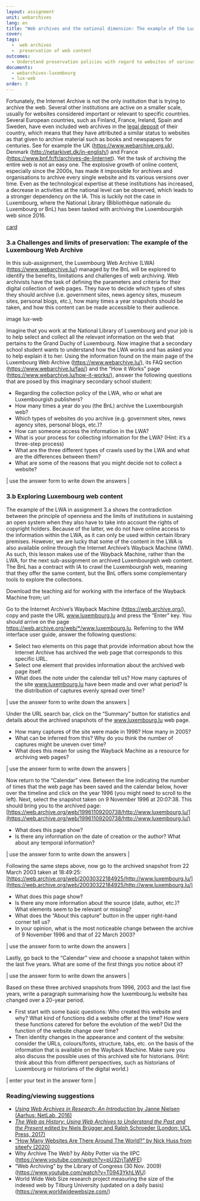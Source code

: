 ```yaml
---
layout: assignment
unit: webarchives
lang: en
title: "Web archives and the national dimension: The example of the Luxembourg Web Archive and luxembourg.lu"
cover:
tags:
  -  web archives 
  -  preservation of web content 
outcomes:
  - Understand preservation policies with regard to websites of various institutions
documents:
  - webarchives-luxembourg
  - lux-web
order: 3
---
```

Fortunately, the Internet Archive is not the only institution that is trying to archive the web. Several other institutions are active on a smaller scale, usually for websites considered important or relevant to specific countries. Several European countries, such as Finland, France, Ireland, Spain and Sweden, have even included web archives in the [legal deposit](https://en.wikipedia.org/wiki/Legal_deposit) of their country, which means that they have attributed a similar status to websites as that given to archive material such as books and newspapers for centuries. See for example the UK (https://www.webarchive.org.uk), Denmark (http://netarkivet.dk/in-english/) and France (https://www.bnf.fr/fr/archives-de-linternet).
Yet the task of archiving the entire web is not an easy one. The explosive growth of online content, especially since the 2000s, has made it impossible for archives and organisations to archive every single website and its various versions over time. Even as the technological expertise at these institutions has increased, a decrease in activities at the national level can be observed, which leads to a stronger dependency on the IA. This is luckily not the case in Luxembourg, where the National Library (Bibliothèque nationale du Luxembourg or BnL) has been tasked with archiving the Luxembourgish web since 2016. 

[card](webarchives-luxembourg)

<!-- more -->

<!-- briefing-student -->

### 3.a Challenges and limits of preservation: The example of the Luxembourg Web Archive
<!-- section-contents -->
In this sub-assignment, the Luxembourg Web Archive (LWA) (https://www.webarchive.lu/) managed by the BnL will be explored to identify the benefits, limitations and challenges of web archiving.
Web archivists have the task of defining the parameters and criteria for their digital collection of web pages. They have to decide which types of sites they should archive (i.e. government sites, news agency sites, museum sites, personal blogs, etc.), how many times a year snapshots should be taken, and how this content can be made accessible to their audience.

image lux-web

Imagine that you work at the National Library of Luxembourg and your job is to help select and collect all the relevant information on the web that pertains to the Grand Duchy of Luxembourg. Now imagine that a secondary school student wants to understand how the LWA works and has asked you to help explain it to her.
Using the information found on the main page of the Luxembourg Web Archive (https://www.webarchive.lu/), its FAQ section (https://www.webarchive.lu/faq/) and the “How it Works” page (https://www.webarchive.lu/how-it-works/), answer the following questions that are posed by this imaginary secondary school student: 

-	Regarding the collection policy of the LWA, who or what are Luxembourgish publishers? 
-	How many times a year do you (the BnL) archive the Luxembourgish web?
-	Which types of websites do you archive (e.g. government sites, news agency sites, personal blogs, etc.)?
-	How can someone access the information in the LWA?
-	What is your process for collecting information for the LWA? (Hint: it’s a three-step process)
-	What are the three different types of crawls used by the LWA and what are the differences between them? 
-	What are some of the reasons that you might decide not to collect a website? 

| use the answer form to write down the answers |

<!-- section -->


### 3.b Exploring Luxembourg web content 
<!-- section-contents -->

The example of the LWA in assignment 3.a shows the contradiction between the principle of openness and the limits of institutions in sustaining an open system when they also have to take into account the rights of copyright holders. Because of the latter, we do not have online access to the information within the LWA, as it can only be used within certain library premises. However, we are lucky that some of the content in the LWA is also available online through the Internet Archive’s Wayback Machine (WM). As such, this lesson makes use of the Wayback Machine, rather than the LWA, for the next sub-assignment on archived Luxembourgish web content. The BnL has a contract with IA to crawl the Luxembourgish web, meaning that they offer the same content, but the BnL offers some complementary tools to explore the collections. 

Download the teaching aid for working with the interface of the Wayback Machine from; url

Go to the Internet Archive’s Wayback Machine (https://web.archive.org/), copy and paste the URL www.luxembourg.lu and press the “Enter” key. You should arrive on the page https://web.archive.org/web/*/www.luxembourg.lu.
Referring to the WM interface user guide, answer the following questions: 

-	Select two elements on this page that provide information about how the Internet Archive has archived the web page that corresponds to this specific URL.
-	Select one element that provides information about the archived web page itself.
-	What does the note under the calendar tell us? How many captures of the site www.luxembourg.lu have been made and over what period? Is the distribution of captures evenly spread over time? 

| use the answer form to write down the answers |

Under the URL search bar, click on the “Summary” button for statistics and details about the archived snapshots of the www.luxembourg.lu web page. 
-	How many captures of the site were made in 1996? How many in 2005? 
-	What can be inferred from this? Why do you think the number of captures might be uneven over time? 
-	What does this mean for using the Wayback Machine as a resource for archiving web pages?  

| use the answer form to write down the answers |

Now return to the “Calendar” view. Between the line indicating the number of times that the web page has been saved and the calendar below, hover over the timeline and click on the year 1996 (you might need to scroll to the left). Next, select the snapshot taken on 9 November 1996 at 20:07:38. This should bring you to the archived page: [https://web.archive.org/web/19961109200738/http://www.luxembourg.lu/](https://web.archive.org/web/19961109200738/http://www.luxembourg.lu/)
-	What does this page show?
-	Is there any information on the date of creation or the author? What about any temporal information? 

| use the answer form to write down the answers |
 
Following the same steps above, now go to the archived snapshot from 22 March 2003 taken at 18:49:25: [https://web.archive.org/web/20030322184925/http://www.luxembourg.lu/](https://web.archive.org/web/20030322184925/http://www.luxembourg.lu/)
-	What does this page show?
-	Is there any more information about the source (date, author, etc.)? What elements seem to be relevant or missing? 
-	What does the “About this capture” button in the upper right-hand corner tell us?
-	In your opinion, what is the most noticeable change between the archive of 9 November 1996 and that of 22 March 2003?

| use the answer form to write down the answers |

Lastly, go back to the “Calendar” view and choose a snapshot taken within the last five years. What are some of the first things you notice about it?

| use the answer form to write down the answers |

Based on these three archived snapshots from 1996, 2003 and the last five years, write a paragraph summarising how the luxembourg.lu website has changed over a 20-year period. 
-	First start with some basic questions: Who created this website and why? What kind of functions did a website offer at the time? How were these functions catered for before the evolution of the web? Did the function of the website change over time? 
-	Then identity changes in the appearance and content of the website: consider the URLs, colours/fonts, structure, tabs, etc. on the basis of the information that is available on the Wayback Machine. Make sure you also discuss the possible uses of this archived site for historians. (Hint: think about this from different perspectives, such as historians of Luxembourg or historians of the digital world.)

| enter your text in the answer form |

<!-- section -->

### Reading/viewing suggestions 
<!-- section-contents -->

-	[*Using Web Archives in Research: An Introduction* by Janne Nielsen (Aarhus: NetLab, 2016)](http://www.netlab.dk/wp-content/uploads/2016/10/Nielsen_Using_Web_Archives_in_Research.pdf)
-	[*The Web as History: Using Web Archives to Understand the Past and the Present* edited by Niels Brügger and Ralph Schroeder (London: UCL Press, 2017)](https://discovery.ucl.ac.uk/id/eprint/1542998/1/The-Web-as-History.pdf)
-	[“How Many Websites Are There Around The World?” by Nick Huss from siteefy (2020)](https://siteefy.com/how-many-websites-are-there/)
-	Why Archive The Web? by Abby Potter via the IIPC (https://www.youtube.com/watch?v=pU32rjTaMFE)
-	“Web Archiving” by the Library of Congress (30 Nov. 2009) (https://www.youtube.com/watch?v=T0943YkhLWU)
-	World Wide Web Size research project measuring the size of the indexed web by Tilburg University (updated on a daily basis) (https://www.worldwidewebsize.com/)
 
 
<!-- briefing-teacher -->





